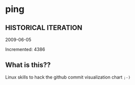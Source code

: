 # ping

## HISTORICAL ITERATION
2009-06-05

Incremented: 4386

## What is this?? 
Linux skills to hack the github commit visualization chart `;-)`
